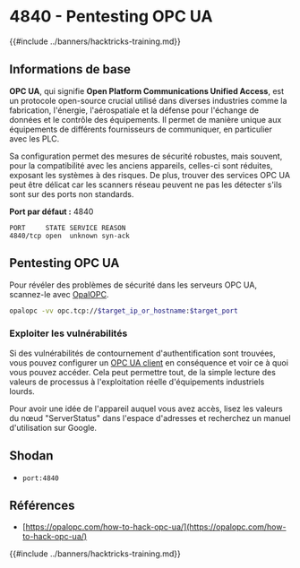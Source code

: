 # 4840 - Pentesting OPC UA

{{#include ../banners/hacktricks-training.md}}


## Informations de base

**OPC UA**, qui signifie **Open Platform Communications Unified Access**, est un protocole open-source crucial utilisé dans diverses industries comme la fabrication, l'énergie, l'aérospatiale et la défense pour l'échange de données et le contrôle des équipements. Il permet de manière unique aux équipements de différents fournisseurs de communiquer, en particulier avec les PLC.

Sa configuration permet des mesures de sécurité robustes, mais souvent, pour la compatibilité avec les anciens appareils, celles-ci sont réduites, exposant les systèmes à des risques. De plus, trouver des services OPC UA peut être délicat car les scanners réseau peuvent ne pas les détecter s'ils sont sur des ports non standards.

**Port par défaut :** 4840
```text
PORT     STATE SERVICE REASON
4840/tcp open  unknown syn-ack
```
## Pentesting OPC UA

Pour révéler des problèmes de sécurité dans les serveurs OPC UA, scannez-le avec [OpalOPC](https://opalopc.com/).
```bash
opalopc -vv opc.tcp://$target_ip_or_hostname:$target_port
```
### Exploiter les vulnérabilités

Si des vulnérabilités de contournement d'authentification sont trouvées, vous pouvez configurer un [OPC UA client](https://www.prosysopc.com/products/opc-ua-browser/) en conséquence et voir ce à quoi vous pouvez accéder. Cela peut permettre tout, de la simple lecture des valeurs de processus à l'exploitation réelle d'équipements industriels lourds.

Pour avoir une idée de l'appareil auquel vous avez accès, lisez les valeurs du nœud "ServerStatus" dans l'espace d'adresses et recherchez un manuel d'utilisation sur Google.

## Shodan

- `port:4840`

## Références

- [https://opalopc.com/how-to-hack-opc-ua/](https://opalopc.com/how-to-hack-opc-ua/)


{{#include ../banners/hacktricks-training.md}}
